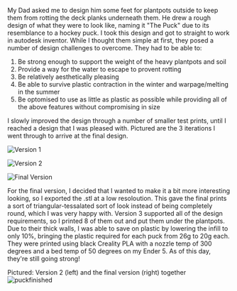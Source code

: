 My Dad asked me to design him some feet for plantpots outside to keep them from rotting the deck planks underneath them. He drew a rough design of what they were to look like, naming it "The Puck" due to its resemblance to a hockey puck. I took this design and got to straight to work in autodesk inventor. While I thought them simple at first, they posed a number of design challenges to overcome. They had to be able to:
1. Be strong enough to support the weight of the heavy plantpots and soil
2. Provide a way for the water to escape to provent rotting
3. Be relatively aesthetically pleasing
4. Be able to survive plastic contraction in the winter and warpage/melting in the summer
5. Be optomised to use as little as plastic as possible while providing all of the above features without compromising in size

I slowly improved the design through a number of smaller test prints, until I reached a design that I was pleased with. Pictured are the 3 iterations I went through to arrive at the final design.

![Version 1](https://user-images.githubusercontent.com/63659684/95765017-284be180-0ca9-11eb-9116-975cd4855eb9.png)

![Version 2](https://user-images.githubusercontent.com/63659684/95765264-84166a80-0ca9-11eb-821f-793d202464a5.png)

![Final Version](https://user-images.githubusercontent.com/63659684/95765175-66490580-0ca9-11eb-8b6c-f858480afed4.png)

For the final version, I decided that I wanted to make it a bit more interesting looking, so I exported the .stl at a low resoloution. This gave the final prints a sort of triangular-tessalated sort of look instead of being completely round, which I was very happy with. Version 3 supported all of the design requirements, so I printed 8 of them out and put them under the plantpots. Due to their thick walls, I was able to save on plastic by lowering the infill to only 10%, bringing the plastic required for each puck from 26g to 20g each. They were printed using black Creality PLA with a nozzle temp of 300 degrees and a bed temp of 50 degrees on my Ender 5. As of this day, they're still going strong! 

Pictured: Version 2 (left) and the final version (right) together
![puckfinished](https://user-images.githubusercontent.com/63659684/95766508-4581af80-0cab-11eb-84f3-5e8f50dc29db.jpg)
